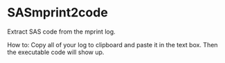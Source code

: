 SASmprint2code
============

Extract SAS code from the mprint log.

How to: Copy all of your log to clipboard and paste it in the text box. Then the executable code will show up.
